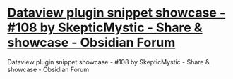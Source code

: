 # [Dataview plugin snippet showcase - #108 by SkepticMystic - Share & showcase - Obsidian Forum](https://forum.obsidian.md/t/dataview-plugin-snippet-showcase/13673/108)
Dataview plugin snippet showcase - #108 by SkepticMystic - Share & showcase - Obsidian Forum

![Obsidian Forum](data:image/svg;base64,R0lGODlhAQABAIAAAAAAAP///yH5BAEAAAAALAAAAAABAAEAAAIBRAA7)